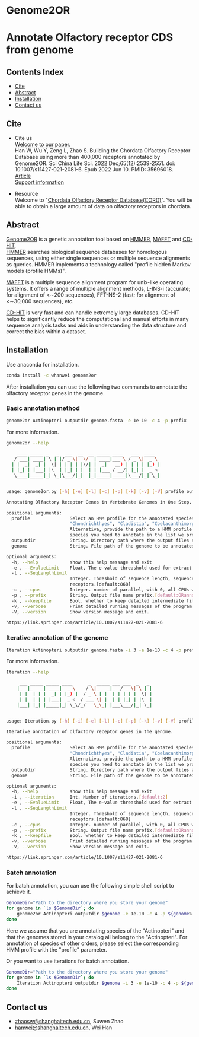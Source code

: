 # Genome2OR
Annotate Olfactory receptor CDS from genome
==============================================


## Contents Index
* [Cite](#cite)
* [Abstract](#abstract)
* [Installation](#installation)
* [Contact us](#contact-us)

## Cite
* Cite us </br>
[Welcome to our paper](https://link.springer.com/article/10.1007/s11427-021-2081-6). </br>
Han W, Wu Y, Zeng L, Zhao S. Building the Chordata Olfactory Receptor Database using more than 400,000 receptors annotated by Genome2OR. Sci China Life Sci. 2022 Dec;65(12):2539-2551. doi: 10.1007/s11427-021-2081-6. Epub 2022 Jun 10. PMID: 35696018. </br>
[Article](./data/s11427-021-2081-6.pdf) </br>
[Support information](./data/11427_2021_2081_MOESM1_ESM.pdf) </br>

* Resource </br>
Welcome to "[Chordata Olfactory Receptor Database(CORD)](https://cord.ihuman.shanghaitech.edu.cn/#/home)". You will be able to obtain a large amount of data on olfactory receptors in chordata.

## Abstract
[Genome2OR](https://github.com/ToHanwei/Genome2OR.git) is a genetic annotation tool based on [HMMER](http://hmmer.org), [MAFFT](https://mafft.cbrc.jp/alignment/software/) and [CD-HIT](http://weizhongli-lab.org/cd-hit/).  
[HMMER](http://hmmer.org) searches biological sequence databases for homologous sequences, using either single sequences or multiple sequence alignments as queries. HMMER implements a technology called "profile hidden Markov models (profile HMMs)".  

[MAFFT](https://mafft.cbrc.jp/alignment/software/) is a multiple sequence alignment program for unix-like operating systems. It offers a range of multiple alignment methods, L-INS-i (accurate; for alignment of <∼200 sequences),  FFT-NS-2 (fast; for alignment of <∼30,000 sequences), etc.

[CD-HIT](http://weizhongli-lab.org/cd-hit/https://sites.google.com/view/cd-hit?pli=1) is very fast and can handle extremely large databases. CD-HIT helps to significantly reduce the computational and manual efforts in many sequence analysis tasks and aids in understanding the data structure and correct the bias within a dataset.

## Installation

Use anaconda for installation.

```bash
conda install -c whanwei genome2or
```

After installation you can use the following two commands to annotate the olfactory receptor genes in the genome.

### Basic annotation method

```bash
genome2or Actinopteri outputdir genome.fasta -e 1e-10 -c 4 -p prefix
```

For more information.

```bash
genome2or --help

    ____ _____ _   _  ___  __  __ _____ ____   ___  ____
   / ___| ____| \ | |/ _ \|  \/  | ____|___ \ / _ \|  _ \
  | |  _|  _| |  \| | | | | |\/| |  _|   __) | | | | |_) |
  | |_| | |___| |\  | |_| | |  | | |___ / __/| |_| |  _ <
   \____|_____|_| \_|\___/|_|  |_|_____|_____|\___/|_| \_|


usage: genome2or.py [-h] [-e] [-l] [-c] [-p] [-k] [-v] [-V] profile outputdir genome

Annotating Olfactory Receptor Genes in Vertebrate Genomes in One Step.

positional arguments:
  profile               Select an HMM profile for the annotated species from the following options: "Actinopteri", "Amphibia", "Aves", "Branchiostoma_floridae",
                        "Chondrichthyes", "Cladistia", "Coelacanthimorpha", "Crocodylia", "Hyperoartia", "Lepidosauria", "Mammalia", "Myxini", "Reptiles", "Testudines".
                        Alternativa, provide the path to a HMM profile file. However, we do not generally recommend doing so unless there is no corresponding option for the
                        species you need to annotate in the list we provide.
  outputdir             String. Directory path where the output files are stored.[default:Current directory]
  genome                String. File path of the genome to be annotated.

optional arguments:
  -h, --help            show this help message and exit
  -e , --EvalueLimit    Float, The e-value threashold used for extract olfactory receptor gene fragment(s) from the genome.[default:1e-20]
  -l , --SeqLengthLimit
                        Integer. Threshold of sequence length, sequences shoter than this value will not be considered as the preferred targets for functional olfactory
                        receptors.[default:868]
  -c , --cpus           Integer. number of parallel, with 0, all CPUs will be used.[default='2/3 of all cores']
  -p , --prefix         String. Output file name prefix.[default:ORannotation]
  -k , --keepfile       Bool. whether to keep detailed intermediate file(True/False).[default:True]
  -v, --verbose         Print detailed running messages of the program.
  -V, --version         Show version message and exit.

https://link.springer.com/article/10.1007/s11427-021-2081-6
```

### Iterative annotation of the genome

```bash
Iteration Actinopteri outputdir genome.fasta -i 3 -e 1e-10 -c 4 -p prefix
```

For more information.

```bash
Iteration --help

     ___ _____ _____ ____      _  _____ ___ ___  _   _
    |_ _|_   _| ____|  _ \    / \|_   _|_ _/ _ \| \ | |
     | |  | | |  _| | |_) |  / _ \ | |  | | | | |  \| |
     | |  | | | |___|  _ <  / ___ \| |  | | |_| | |\  |
    |___| |_| |_____|_| \_\/_/   \_\_| |___\___/|_| \_|


usage: Iteration.py [-h] [-i] [-e] [-l] [-c] [-p] [-k] [-v] [-V] profile outputdir genome

Iterative annotation of olfactory receptor genes in the genome.

positional arguments:
  profile               Select an HMM profile for the annotated species from the following options: "Actinopteri", "Amphibia", "Aves", "Branchiostoma_floridae",
                        "Chondrichthyes", "Cladistia", "Coelacanthimorpha", "Crocodylia", "Hyperoartia", "Lepidosauria", "Mammalia", "Myxini", "Reptiles", "Testudines".
                        Alternativa, provide the path to a HMM profile file. However, we do not generally recommend doing so unless there is no corresponding option for the
                        species you need to annotate in the list we provide.
  outputdir             String. Directory path where the output files are stored.[default:Current directory]
  genome                String. File path of the genome to be annotated.

optional arguments:
  -h, --help            show this help message and exit
  -i , --iteration      Int. Number of iterations.[default:2]
  -e , --EvalueLimit    Float, The e-value threashold used for extract olfactory receptor gene fragment(s) from the genome.[default:1e-20]
  -l , --SeqLengthLimit
                        Integer. Threshold of sequence length, sequences shoter than this value will not be considered as the preferred targets for functional olfactory
                        receptors.[default:868]
  -c , --cpus           Integer. number of parallel, with 0, all CPUs will be used.[default='2/3 of all cores']
  -p , --prefix         String. Output file name prefix.[default:ORannotation]
  -k , --keepfile       Bool. whether to keep detailed intermediate file(True/False).[default:True]
  -v, --verbose         Print detailed running messages of the program.
  -V, --version         Show version message and exit.

https://link.springer.com/article/10.1007/s11427-021-2081-6
```

### Batch annotation

For batch annotation, you can use the following simple shell script to achieve it.

```bash
GenomeDir="Path to the directory where you store your genome"
for genome in `ls $GenomeDir`; do
	genome2or Actinopteri outputdir $genome -e 1e-10 -c 4 -p ${genome%.*}
done
```

Here we assume that you are annotating species of the "Actinopteri" and that the genomes stored in your catalog all belong to the "Actinopteri". For annotation of species of other orders, please select the corresponding HMM profile with the "profile" parameter.

Or you want to use iterations for batch annotation.

```bash
GenomeDir="Path to the directory where you store your genome"
for genome in `ls $GenomeDir`; do
	Iteration Actinopteri outputdir $genome -i 3 -e 1e-10 -c 4 -p ${genome%.*}
done
```



## Contact us

* zhaosw@shanghaitech.edu.cn, Suwen Zhao
* hanwei@shanghaitech.edu.cn, Wei Han
